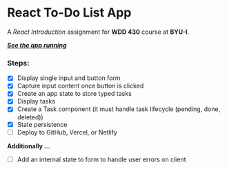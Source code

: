 # React To-Do List App

A _React Introduction_ assignment for **WDD 430** course at **BYU-I**.

[_**See the app running**_](https://github.com/vicentemferrer/wdd430-todo-list/)

### Steps:

- [x] Display single input and button form
- [x] Capture input content once button is clicked
- [x] Create an app state to store typed tasks
- [x] Display tasks
- [x] Create a Task component (it must handle task lifecycle (pending, done, deleted))
- [x] State persistence
- [ ] Deploy to GitHub, Vercel, or Netlify

**Additionally ...**

- [ ] Add an internal state to form to handle user errors on client
